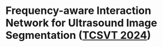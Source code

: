 # Frequency-aware Interaction Network for Ultrasound Image Segmentation ([TCSVT 2024](https://10.1109/TCSVT.2024.3514181))
